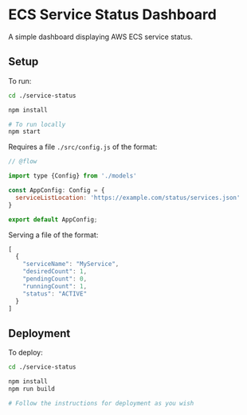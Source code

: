 # ECS Service Status Dashboard

A simple dashboard displaying AWS ECS service status.

## Setup

To run:

```sh
cd ./service-status

npm install

# To run locally
npm start
```

Requires a file `./src/config.js` of the format:

```js
// @flow

import type {Config} from './models'

const AppConfig: Config = {
  serviceListLocation: 'https://example.com/status/services.json'
}

export default AppConfig;
```

Serving a file of the format:

```js
[
  {
    "serviceName": "MyService",
    "desiredCount": 1,
    "pendingCount": 0,
    "runningCount": 1,
    "status": "ACTIVE"
  }
]
```

## Deployment

To deploy:

```sh
cd ./service-status

npm install
npm run build

# Follow the instructions for deployment as you wish
```
